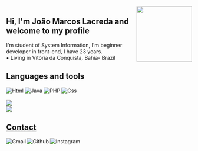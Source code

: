 <div> 
  <img align="right" height="150" width="150"src="https://www.tumblr.com/blog/view/karolsimental/644144369522409472?source=share"> 
</div>

##  Hi, I'm João Marcos Lacreda and welcome to my profile  

<!--INFORMATIONS-->
<section >
  <div>
    I'm student of System Information, I'm beginner developer in front-end, I have 23 years.<br>
    • Living in Vitória da Conquista, Bahia- Brazil
  </div>
</section>


<!-- LANGUAGES-->  
## Languages and tools

<section>
  <div>
    <img src="https://img.shields.io/badge/HTML-239120?style=for-the-badge&logo=html5&logoColor=white" alt="Html">
    <img src="https://img.shields.io/badge/Java-ED8B00?style=for-the-badge&logo=java&logoColor=white" alt="Java">
    <img src="https://img.shields.io/badge/PHP-777BB4?style=for-the-badge&logo=php&logoColor=white" alt="PHP">
    <img src="https://img.shields.io/badge/CSS-239120?&style=for-the-badge&logo=css3&logoColor=white" alt="Css">
  </div>
  
<!--GITHUB STATS-->  
  <div> 
   <br> <a href="https://github.com/effyus">
    <img heigth="180em" src="https://github-readme-stats.vercel.app/api?username=joaomarcosls&theme=blue"></a>
   <br> <a href="http://github.com/effyus">
    <img src="https://github-readme-stats.vercel.app/api/top-langs/?username=effyus&hide=html&layout=compact&theme=onedark">
  </div>
</section>  
  
  
<!--CONTACT-->
## Contact
<section>
   <div>
      <a href="fernandasouzadev@gmail.com">
      <img align="left" src="https://img.shields.io/badge/Gmail-D14836?style=for-the-badge&logo=gmail&logoColor=white" alt="Gmail"></a> 
  </div> 
    <div> 
     <a href="https://www.linkedin.com/in/fernanda-souza-silva-santos-888858214/">
     <img align="left"src="https://img.shields.io/badge/LinkedIn-0077B5?style=for-the-badge&logo=linkedin&logoColor=white" alt="Github"></a> 
  </div>
  <div>
     <a href="https://www.instagram.com/effyus/">
        <img align="left" src="https://img.shields.io/badge/Instagram-E4405F?style=for-the-badge&logo=instagram&logoColor=white" alt="Instagram"></a>   
  </div>
</section>


   
  
